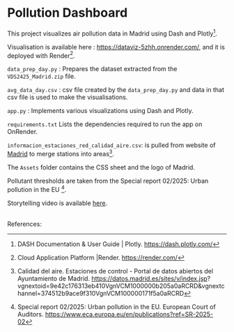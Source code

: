 # Pollution Dashboard

This project visualizes air pollution data in Madrid using Dash and Plotly[^1].

Visualisation is available here : https://dataviz-5zhh.onrender.com/, and it is deployed with Render[^2].

`data_prep_day.py` : Prepares the dataset extracted from the `VDS2425_Madrid.zip` file.

`avg_data_day.csv` : csv file created by the `data_prep_day.py` and data in that csv file is used to make the visualisations.

`app.py` : Implements various visualizations using Dash and Plotly.

`requirements.txt` Lists the dependencies required to run the app on OnRender.

`informacion_estaciones_red_calidad_aire.csv`: is pulled from website of [Madrid](https://datos.madrid.es/sites/v/index.jsp?vgnextoid=9e42c176313eb410VgnVCM1000000b205a0aRCRD&vgnextchannel=374512b9ace9f310VgnVCM100000171f5a0aRCRD) to merge stations into areas[^3].

The `Assets` folder contains the CSS sheet and the logo of Madrid.

Pollutant thresholds are taken from the Special report 02/2025: Urban pollution in the EU [^4].

Storytelling video is available [here](https://youtu.be/OPS1QL2AqVE).<br/>
<br/>

References: 
[^1]: DASH Documentation & User Guide | Plotly. https://dash.plotly.com/
[^2]: Cloud Application Platform |Render. https://render.com/
[^3]: Calidad del aire. Estaciones de control - Portal de datos abiertos del Ayuntamiento de Madrid. https://datos.madrid.es/sites/v/index.jsp? 
  vgnextoid=9e42c176313eb410VgnVCM1000000b205a0aRCRD&vgnextchannel=374512b9ace9f310VgnVCM100000171f5a0aRCRD
[^4]: Special report 02/2025: Urban pollution in the EU. European Court of Auditors. https://www.eca.europa.eu/en/publications?ref=SR-2025-02


